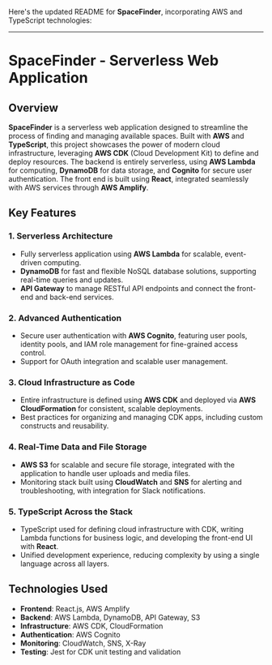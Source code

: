 Here's the updated README for **SpaceFinder**, incorporating AWS and TypeScript technologies:

---

# SpaceFinder - Serverless Web Application

## Overview

**SpaceFinder** is a serverless web application designed to streamline the process of finding and managing available spaces. Built with **AWS** and **TypeScript**, this project showcases the power of modern cloud infrastructure, leveraging **AWS CDK** (Cloud Development Kit) to define and deploy resources. The backend is entirely serverless, using **AWS Lambda** for computing, **DynamoDB** for data storage, and **Cognito** for secure user authentication. The front end is built using **React**, integrated seamlessly with AWS services through **AWS Amplify**.

## Key Features

### 1. **Serverless Architecture**
- Fully serverless application using **AWS Lambda** for scalable, event-driven computing.
- **DynamoDB** for fast and flexible NoSQL database solutions, supporting real-time queries and updates.
- **API Gateway** to manage RESTful API endpoints and connect the front-end and back-end services.

### 2. **Advanced Authentication**
- Secure user authentication with **AWS Cognito**, featuring user pools, identity pools, and IAM role management for fine-grained access control.
- Support for OAuth integration and scalable user management.

### 3. **Cloud Infrastructure as Code**
- Entire infrastructure is defined using **AWS CDK** and deployed via **AWS CloudFormation** for consistent, scalable deployments.
- Best practices for organizing and managing CDK apps, including custom constructs and reusability.

### 4. **Real-Time Data and File Storage**
- **AWS S3** for scalable and secure file storage, integrated with the application to handle user uploads and media files.
- Monitoring stack built using **CloudWatch** and **SNS** for alerting and troubleshooting, with integration for Slack notifications.

### 5. **TypeScript Across the Stack**
- TypeScript used for defining cloud infrastructure with CDK, writing Lambda functions for business logic, and developing the front-end UI with **React**.
- Unified development experience, reducing complexity by using a single language across all layers.

## Technologies Used

- **Frontend**: React.js, AWS Amplify
- **Backend**: AWS Lambda, DynamoDB, API Gateway, S3
- **Infrastructure**: AWS CDK, CloudFormation
- **Authentication**: AWS Cognito
- **Monitoring**: CloudWatch, SNS, X-Ray
- **Testing**: Jest for CDK unit testing and validation
